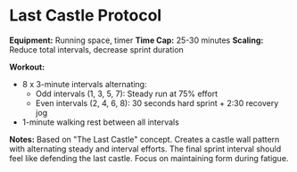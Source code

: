 # Last Castle Protocol

**Equipment:** Running space, timer
**Time Cap:** 25-30 minutes
**Scaling:** Reduce total intervals, decrease sprint duration

**Workout:**
- 8 x 3-minute intervals alternating:
  - Odd intervals (1, 3, 5, 7): Steady run at 75% effort
  - Even intervals (2, 4, 6, 8): 30 seconds hard sprint + 2:30 recovery jog
- 1-minute walking rest between all intervals

**Notes:**
Based on "The Last Castle" concept. Creates a castle wall pattern with alternating steady and interval efforts. The final sprint interval should feel like defending the last castle. Focus on maintaining form during fatigue.